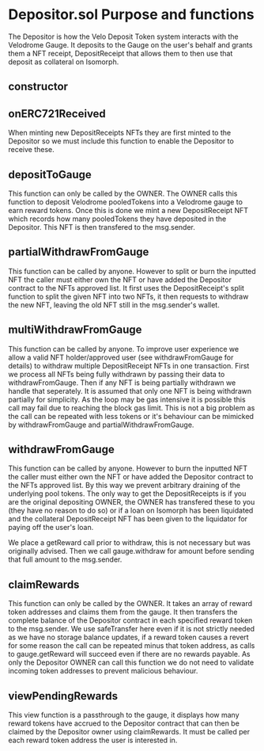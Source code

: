 # Depositor.sol Purpose and functions
The Depositor is how the Velo Deposit Token system interacts with the Velodrome Gauge. It deposits to the Gauge on the user's behalf and grants them a NFT receipt, DepositReceipt that allows them to then use that deposit as collateral on Isomorph.

## constructor

## onERC721Received
When minting new DepositReceipts NFTs they are first minted to the Depositor so we must include this function to enable the Depositor to receive these.


## depositToGauge
This function can only be called by the OWNER. The OWNER calls this function to deposit Velodrome pooledTokens into a Velodrome gauge to earn reward tokens. Once this is done we mint a new DepositReceipt NFT which records how many pooledTokens they have deposited in the Depositor. 
This NFT is then transfered to the msg.sender.


## partialWithdrawFromGauge
This function can be called by anyone. However to split or burn the inputted NFT the caller must either own the NFT or have added the Depositor contract to the NFTs approved list. It first uses the DepositReceipt's split function to split the given NFT into two NFTs, it then requests to withdraw the new NFT, leaving the old NFT still in the msg.sender's wallet. 


## multiWithdrawFromGauge
This function can be called by anyone. To improve user experience we allow a valid NFT holder/approved user (see withdrawFromGauge for details) to withdraw multiple DepositReceipt NFTs in one transaction. First we process all NFTs being fully withdrawn by passing their data to withdrawFromGauge. Then if any NFT is being partially withdrawn we handle that seperately. It is assumed that only one NFT is being withdrawn partially for simplicity. As the loop may be gas intensive it is possible this call may fail due to reaching the block gas limit. This is not a big problem as the call can be repeated with less tokens or it's behaviour can be mimicked by withdrawFromGauge and partialWithdrawFromGauge.


## withdrawFromGauge
This function can be called by anyone. However to burn the inputted NFT the caller must either own the NFT or have added the Depositor contract to the NFTs approved list. By this way we prevent arbitrary draining of the underlying pool tokens. The only way to get the DepositReceipts is if you are the original depositing OWNER, the OWNER has transfered these to you (they have no reason to do so) or if a loan on Isomorph has been liquidated and the collateral DepositReceipt NFT has been given to the liquidator for paying off the user's loan.

We place a getReward call prior to withdraw, this is not necessary but was originally advised. Then we call gauge.withdraw for amount before sending that full amount to the msg.sender. 


## claimRewards
This function can only be called by the OWNER. It takes an array of reward token addresses and claims them from the gauge. It then transfers the complete balance of the Depositor contract in each specified reward token to the msg.sender. We use safeTransfer here even if it is not strictly needed as we have no storage balance updates, if a reward token causes a revert for some reason the call can be repeated minus that token address, as calls to gauge.getReward will succeed even if there are no rewards payable. As only the Depositor OWNER can call this function we do not need to validate incoming token addresses to prevent malicious behaviour.


## viewPendingRewards
This view function is a passthrough to the gauge, it displays how many reward tokens have accrued to the Depositor contract that can then be claimed by the Depositor owner using claimRewards. It must be called per each reward token address the user is interested in.
